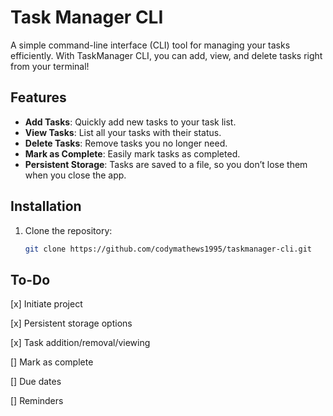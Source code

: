 # Task Manager CLI

A simple command-line interface (CLI) tool for managing your tasks efficiently.
With TaskManager CLI, you can add, view, and delete tasks right from your terminal!

## Features

- **Add Tasks**: Quickly add new tasks to your task list.
- **View Tasks**: List all your tasks with their status.
- **Delete Tasks**: Remove tasks you no longer need.
- **Mark as Complete**: Easily mark tasks as completed.
- **Persistent Storage**: Tasks are saved to a file, so you don’t lose them when you close the app.

## Installation

1. Clone the repository:
   ```bash
   git clone https://github.com/codymathews1995/taskmanager-cli.git

## To-Do
[x] Initiate project

[x] Persistent storage options

[x] Task addition/removal/viewing

[] Mark as complete

[] Due dates

[] Reminders
